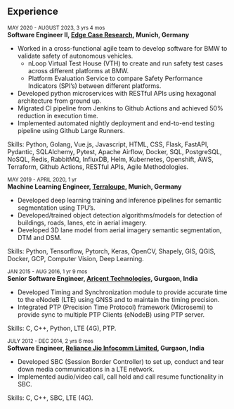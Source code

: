 ## Experience

<sub>MAY 2020 - AUGUST 2023, 3 yrs 4 mos</sub><br />
**Software Engineer II, [Edge Case Research](https://www.ecr.ai/), Munich, Germany**

- Worked in a cross-functional agile team to develop software for BMW to validate safety of autonomous vehicles.
  - nLoop Virtual Test House (VTH) to create and run safety test cases across different platforms at BMW.
  - Platform Evaluation Service to compare Safety Performance Indicators (SPI’s) between different platforms.
- Developed python microservices with RESTful APIs using hexagonal architecture from ground up.
- Migrated CI pipeline from Jenkins to Github Actions and achieved 50% reduction in execution time.
- Implemented automated nightly deployment and end-to-end testing pipeline using Github Large Runners.

Skills: Python, Golang, Vue.js, Javascript, HTML, CSS, Flask, FastAPI, Pydantic, SQLAlchemy, Pytest, Apache Airflow, Docker, SQL, PostgreSQL, NoSQL, Redis, RabbitMQ, InfluxDB, Helm, Kubernetes, Openshift, AWS, Terraform, Github Actions, RESTful APIs, Agile Methodologies.

<sub>MAY 2019 - APRIL 2020, 1 yr</sub><br />
**Machine Learning Engineer, [Terraloupe](https://www.linkedin.com/company/terraloupe/), Munich, Germany**

- Developed deep learning training and inference pipelines for semantic segmentation using TPU’s.
- Developed/trained object detection algorithms/models for detection of buildings, roads, lanes, etc in aerial imagery.
- Developed 3D lane model from aerial imagery semantic segmentation, DTM and DSM.

Skills: Python, Tensorflow, Pytorch, Keras, OpenCV, Shapely, GIS, QGIS, Docker, GCP, Computer Vision, Deep Learning.

<sub>JAN 2015 - AUG 2016, 1 yr 9 mos</sub><br />
**Senior Software Engineer, [Aricent Technologies](https://en.wikipedia.org/wiki/Aricent), Gurgaon, India**

- Developed Timing and Synchronization module to provide accurate time to the eNodeB (LTE) using GNSS and to maintain the timing precision.
- Integrated PTP (Precision Time Protocol) framework (Microsemi) to provide sync to multiple PTP Clients (eNodeB) using PTP server.

Skills: C, C++, Python, LTE (4G), PTP.

<sub>JULY 2012 - DEC 2014, 2 yrs 6 mos</sub><br />
**Software Engineer, [Reliance Jio Infocomm Limited](https://en.wikipedia.org/wiki/Jio), Gurgaon, India**

- Developed SBC (Session Border Controller) to set up, conduct and tear down media communications in a LTE network.
- Implemented audio/video call, call hold and call resume functionality in SBC.

Skills: C, C++, SBC, LTE (4G).
